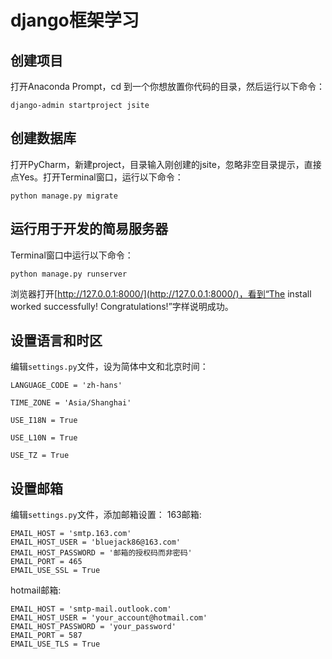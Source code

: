 # django框架学习
## 创建项目
打开Anaconda Prompt，cd 到一个你想放置你代码的目录，然后运行以下命令：
```
django-admin startproject jsite
```
## 创建数据库
打开PyCharm，新建project，目录输入刚创建的jsite，忽略非空目录提示，直接点Yes。打开Terminal窗口，运行以下命令：
```
python manage.py migrate
```
## 运行用于开发的简易服务器
Terminal窗口中运行以下命令：
```
python manage.py runserver
```
浏览器打开[http://127.0.0.1:8000/](http://127.0.0.1:8000/)，看到“The install worked successfully! Congratulations!”字样说明成功。
## 设置语言和时区
编辑`settings.py`文件，设为简体中文和北京时间：
```
LANGUAGE_CODE = 'zh-hans'

TIME_ZONE = 'Asia/Shanghai'

USE_I18N = True

USE_L10N = True

USE_TZ = True
```
## 设置邮箱
编辑`settings.py`文件，添加邮箱设置：
163邮箱:
```
EMAIL_HOST = 'smtp.163.com'
EMAIL_HOST_USER = 'bluejack86@163.com'
EMAIL_HOST_PASSWORD = '邮箱的授权码而非密码'
EMAIL_PORT = 465
EMAIL_USE_SSL = True
```
hotmail邮箱:
```
EMAIL_HOST = 'smtp-mail.outlook.com'
EMAIL_HOST_USER = 'your_account@hotmail.com'
EMAIL_HOST_PASSWORD = 'your_password'
EMAIL_PORT = 587
EMAIL_USE_TLS = True
```
